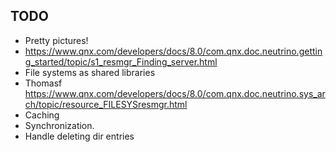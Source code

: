 ## TODO

* Pretty pictures!
* https://www.qnx.com/developers/docs/8.0/com.qnx.doc.neutrino.getting_started/topic/s1_resmgr_Finding_server.html
* File systems as shared libraries
* Thomasf https://www.qnx.com/developers/docs/8.0/com.qnx.doc.neutrino.sys_arch/topic/resource_FILESYSresmgr.html
* Caching
* Synchronization.
* Handle deleting dir entries
